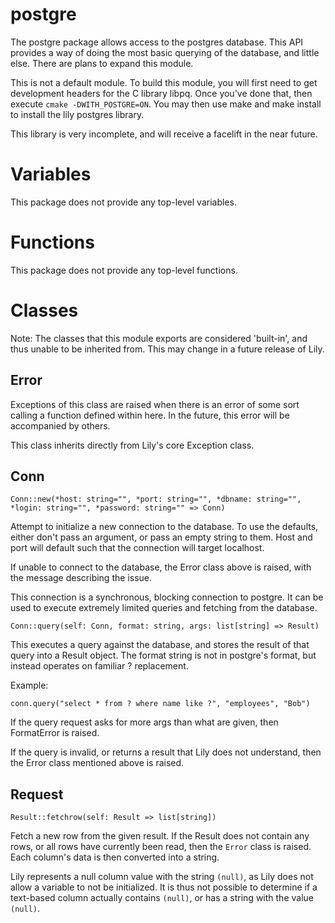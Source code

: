 postgre
=======

The postgre package allows access to the postgres database. This API provides a way of doing the most basic querying of the database, and little else. There are plans to expand this module.

This is not a default module. To build this module, you will first need to get development headers for the C library libpq. Once you've done that, then execute `cmake -DWITH_POSTGRE=ON`. You may then use make and make install to install the lily postgres library.

This library is very incomplete, and will receive a facelift in the near future.

# Variables

This package does not provide any top-level variables.

# Functions

This package does not provide any top-level functions.

# Classes

Note: The classes that this module exports are considered 'built-in', and thus unable to be inherited from. This may change in a future release of Lily.

## Error

Exceptions of this class are raised when there is an error of some sort calling a function defined within here. In the future, this error will be accompanied by others.

This class inherits directly from Lily's core Exception class.

## Conn

`Conn::new(*host: string="", *port: string="", *dbname: string="", *login: string="", *password: string="" => Conn)`

Attempt to initialize a new connection to the database. To use the defaults, either don't pass an argument, or pass an empty string to them. Host and port will default such that the connection will target localhost.

If unable to connect to the database, the Error class above is raised, with the message describing the issue.

This connection is a synchronous, blocking connection to postgre. It can be used to execute extremely limited queries and fetching from the database.


`Conn::query(self: Conn, format: string, args: list[string] => Result)`

This executes a query against the database, and stores the result of that query into a Result object. The format string is not in postgre's format, but instead operates on familiar ? replacement.

Example:

```
conn.query("select * from ? where name like ?", "employees", "Bob")
```

If the query request asks for more args than what are given, then FormatError is raised.

If the query is invalid, or returns a result that Lily does not understand, then the Error class mentioned above is raised.

## Request

`Result::fetchrow(self: Result => list[string])`

Fetch a new row from the given result. If the Result does not contain any rows, or all rows have currently been read, then the `Error` class is raised. Each column's data is then converted into a string.

Lily represents a null column value with the string `(null)`, as Lily does not allow a variable to not be initialized. It is thus not possible to determine if a text-based column actually contains `(null)`, or has a string with the value `(null)`.
